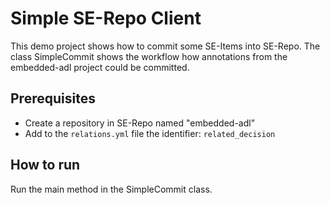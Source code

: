 # Simple SE-Repo Client
This demo project shows how to commit some SE-Items into SE-Repo.
The class SimpleCommit shows the workflow how annotations from the embedded-adl project could be committed.

## Prerequisites
- Create a repository in SE-Repo named "embedded-adl"
- Add to the `relations.yml` file the identifier: `related_decision`

## How to run
Run the main method in the SimpleCommit class.
